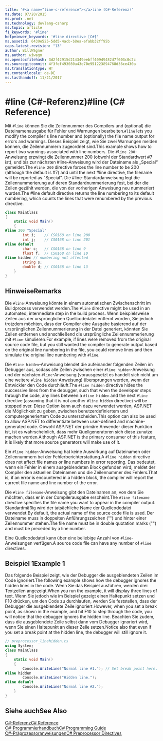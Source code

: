 ```yaml
---
title: '#<a name="line-c-reference"></a>line (C#-Referenz)'
ms.date: 07/20/2015
ms.prod: .net
ms.technology: devlang-csharp
ms.topic: article
f1_keywords: '#line'
helpviewer_keywords: '#line directive [C#]'
ms.assetid: 6439e525-5dd5-4acb-b8ea-efabb32ff95b
caps.latest.revision: "13"
author: BillWagner
ms.author: wiwagn
ms.openlocfilehash: 3d2f42915d214349eebff40949482d7f603c0c2c
ms.sourcegitcommit: 4f3fef493080a43e70e951223894768d36ce430a
ms.translationtype: HT
ms.contentlocale: de-DE
ms.lasthandoff: 11/21/2017
---
```

# <a name="line-c-reference"></a><span data-ttu-id="0c1e6-102">#line (C#-Referenz)</span><span class="sxs-lookup"><span data-stu-id="0c1e6-102">#line (C# Reference)</span></span>
<span data-ttu-id="0c1e6-103">Mit `#line` können Sie die Zeilennummer des Compilers und (optional) die Dateinamenausgabe für Fehler und Warnungen bearbeiten.</span><span class="sxs-lookup"><span data-stu-id="0c1e6-103">`#line` lets you modify the compiler's line number and (optionally) the file name output for errors and warnings.</span></span> <span data-ttu-id="0c1e6-104">Dieses Beispiel zeigt, wie Sie zwei Warnungen melden können, die Zeilennummern zugeordnet sind.</span><span class="sxs-lookup"><span data-stu-id="0c1e6-104">This example shows how to report two warnings associated with line numbers.</span></span> <span data-ttu-id="0c1e6-105">Die `#line 200`-Anweisung erzwingt die Zeilennummer 200 (obwohl der Standardwert #7 ist), und bis zur nächsten #line-Anweisung wird der Dateiname als „Special“ gemeldet.</span><span class="sxs-lookup"><span data-stu-id="0c1e6-105">The `#line 200` directive forces the line number to be 200 (although the default is #7) and until the next #line directive, the filename will be reported as "Special".</span></span> <span data-ttu-id="0c1e6-106">Die #line-Standardanweisung legt die Zeilennummerierung auf deren Standardnummerierung fest, bei der die Zeilen gezählt werden, die von der vorherigen Anweisung neu nummeriert wurden.</span><span class="sxs-lookup"><span data-stu-id="0c1e6-106">The #line default directive returns the line numbering to its default numbering, which counts the lines that were renumbered by the previous directive.</span></span>  
  
```csharp
class MainClass  
{  
    static void Main()  
    {  
#line 200 "Special"  
        int i;    // CS0168 on line 200  
        int j;    // CS0168 on line 201  
#line default  
        char c;   // CS0168 on line 9  
        float f;  // CS0168 on line 10  
#line hidden // numbering not affected  
        string s;   
        double d; // CS0168 on line 13  
    }  
}  
```  
  
## <a name="remarks"></a><span data-ttu-id="0c1e6-107">Hinweise</span><span class="sxs-lookup"><span data-stu-id="0c1e6-107">Remarks</span></span>  
 <span data-ttu-id="0c1e6-108">Die `#line`-Anweisung könnte in einem automatischen Zwischenschritt im Buildprozess verwendet werden.</span><span class="sxs-lookup"><span data-stu-id="0c1e6-108">The `#line` directive might be used in an automated, intermediate step in the build process.</span></span> <span data-ttu-id="0c1e6-109">Wenn beispielsweise Zeilen aus der ursprünglichen Quellcodedatei entfernt würden, Sie jedoch trotzdem möchten, dass der Compiler eine Ausgabe basierend auf der ursprünglichen Zeilennummerierung in der Datei generiert, könnten Sie Zeilen entfernen und anschließend die ursprüngliche Zeilennummerierung mit `#line` simulieren.</span><span class="sxs-lookup"><span data-stu-id="0c1e6-109">For example, if lines were removed from the original source code file, but you still wanted the compiler to generate output based on the original line numbering in the file, you could remove lines and then simulate the original line numbering with `#line`.</span></span>  
  
 <span data-ttu-id="0c1e6-110">Die `#line hidden`-Anweisung blendet die aufeinander folgenden Zeilen im Debugger aus, sodass alle Zeilen zwischen einer `#line hidden`-Anweisung und der nächsten `#line`-Anweisung (vorausgesetzt es handelt sich nicht um eine weitere `#line hidden`-Anweisung) übersprungen werden, wenn der Entwickler den Code durchläuft.</span><span class="sxs-lookup"><span data-stu-id="0c1e6-110">The `#line hidden` directive hides the successive lines from the debugger, such that when the developer steps through the code, any lines between a `#line hidden` and the next `#line` directive (assuming that it is not another `#line hidden` directive) will be stepped over.</span></span> <span data-ttu-id="0c1e6-111">Diese Option kann auch dazu verwendet werden, ASP.NET die Möglichkeit zu geben, zwischen benutzerdefiniertem und computergeneriertem Code zu unterscheiden.</span><span class="sxs-lookup"><span data-stu-id="0c1e6-111">This option can also be used to allow ASP.NET to differentiate between user-defined and machine-generated code.</span></span> <span data-ttu-id="0c1e6-112">Obwohl ASP.NET der primäre Anwender dieser Funktion ist, ist es wahrscheinlich, dass mehr Quellgeneratoren sich diese zunutze machen werden.</span><span class="sxs-lookup"><span data-stu-id="0c1e6-112">Although ASP.NET is the primary consumer of this feature, it is likely that more source generators will make use of it.</span></span>  
  
 <span data-ttu-id="0c1e6-113">Ein `#line hidden`-Anweisung hat keine Auswirkung auf Dateinamen oder Zeilennummern bei der Fehlerberichterstattung.</span><span class="sxs-lookup"><span data-stu-id="0c1e6-113">A `#line hidden` directive does not affect file names or line numbers in error reporting.</span></span> <span data-ttu-id="0c1e6-114">Das bedeutet, wenn ein Fehler in einem ausgeblendeten Block gefunden wird, meldet der Compiler den aktuellen Dateinamen und die Zeilennummer des Fehlers.</span><span class="sxs-lookup"><span data-stu-id="0c1e6-114">That is, if an error is encountered in a hidden block, the compiler will report the current file name and line number of the error.</span></span>  
  
 <span data-ttu-id="0c1e6-115">Die `#line filename`-Anweisung gibt den Dateinamen an, von dem Sie möchten, dass er in der Compilerausgabe erscheint.</span><span class="sxs-lookup"><span data-stu-id="0c1e6-115">The `#line filename` directive specifies the file name you want to appear in the compiler output.</span></span> <span data-ttu-id="0c1e6-116">Standardmäßig wird der tatsächliche Name der Quellcodedatei verwendet.</span><span class="sxs-lookup"><span data-stu-id="0c1e6-116">By default, the actual name of the source code file is used.</span></span> <span data-ttu-id="0c1e6-117">Der Dateiname muss in doppelten Anführungszeichen ("") und hinter einer Zeilennummer stehen.</span><span class="sxs-lookup"><span data-stu-id="0c1e6-117">The file name must be in double quotation marks ("") and must be preceded by a line number.</span></span>  
  
 <span data-ttu-id="0c1e6-118">Eine Quellcodedatei kann über eine beliebige Anzahl von `#line`-Anweisungen verfügen.</span><span class="sxs-lookup"><span data-stu-id="0c1e6-118">A source code file can have any number of `#line` directives.</span></span>  
  
## <a name="example-1"></a><span data-ttu-id="0c1e6-119">Beispiel 1</span><span class="sxs-lookup"><span data-stu-id="0c1e6-119">Example 1</span></span>  
 <span data-ttu-id="0c1e6-120">Das folgende Beispiel zeigt, wie der Debugger die ausgeblendeten Zeilen im Code ignoriert.</span><span class="sxs-lookup"><span data-stu-id="0c1e6-120">The following example shows how the debugger ignores the hidden lines in the code.</span></span> <span data-ttu-id="0c1e6-121">Wenn Sie das Beispiel ausführen, werden drei Textzeilen angezeigt.</span><span class="sxs-lookup"><span data-stu-id="0c1e6-121">When you run the example, it will display three lines of text.</span></span> <span data-ttu-id="0c1e6-122">Wenn Sie jedoch wie im Beispiel gezeigt einen Haltepunkt setzen und F10 drücken, um den Code zu durchlaufen, werden Sie feststellen, dass der Debugger die ausgeblendete Zeile ignoriert.</span><span class="sxs-lookup"><span data-stu-id="0c1e6-122">However, when you set a break point, as shown in the example, and hit F10 to step through the code, you will notice that the debugger ignores the hidden line.</span></span> <span data-ttu-id="0c1e6-123">Beachten Sie zudem, dass die ausgeblendete Zeile selbst dann vom Debugger ignoriert wird, wenn Sie einen Haltepunkt an dieser Zeile setzen.</span><span class="sxs-lookup"><span data-stu-id="0c1e6-123">Notice also that even if you set a break point at the hidden line, the debugger will still ignore it.</span></span>  
  
```csharp
// preprocessor_linehidden.cs  
using System;  
class MainClass   
{  
    static void Main()   
    {  
        Console.WriteLine("Normal line #1."); // Set break point here.  
#line hidden  
        Console.WriteLine("Hidden line.");  
#line default  
        Console.WriteLine("Normal line #2.");  
    }  
}  
```  
  
## <a name="see-also"></a><span data-ttu-id="0c1e6-124">Siehe auch</span><span class="sxs-lookup"><span data-stu-id="0c1e6-124">See Also</span></span>  
 [<span data-ttu-id="0c1e6-125">C#-Referenz</span><span class="sxs-lookup"><span data-stu-id="0c1e6-125">C# Reference</span></span>](../../../csharp/language-reference/index.md)  
 [<span data-ttu-id="0c1e6-126">C#-Programmierhandbuch</span><span class="sxs-lookup"><span data-stu-id="0c1e6-126">C# Programming Guide</span></span>](../../../csharp/programming-guide/index.md)  
 [<span data-ttu-id="0c1e6-127">C#-Präprozessoranweisungen</span><span class="sxs-lookup"><span data-stu-id="0c1e6-127">C# Preprocessor Directives</span></span>](../../../csharp/language-reference/preprocessor-directives/index.md)
